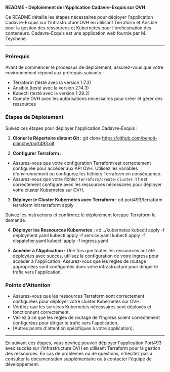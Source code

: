 **README - Déploiement de l'Application Cadavre-Exquis sur OVH**

Ce README détaille les étapes nécessaires pour déployer l'application Cadavre-Exquis sur l'infrastructure OVH en utilisant Terraform et Ansible pour la gestion des ressources et Kubernetes pour l'orchestration des conteneurs. Cadavre-Exquis est une application web fournie par M. Teychene.

---

### Prérequis

Avant de commencer le processus de déploiement, assurez-vous que votre environnement répond aux prérequis suivants :

- Terraform (testé avec la version 1.7.3)
- Ansible (testé avec la version 2.14.3)
- Kubectl (testé avec la version 1.28.2)
- Compte OVH avec les autorisations nécessaires pour créer et gérer des ressources

### Étapes de Déploiement

Suivez ces étapes pour déployer l'application Cadavre-Exquis :

1. **Cloner le Répertoire distant Git :**
git clone https://github.com/benoit-planche/port493.git

2. **Configurer Terraform :**
- Assurez-vous que votre configuration Terraform est correctement configurée pour accéder aux API OVH. Utilisez les variables d'environnement ou configurez les fichiers Terraform en conséquence.
- Assurez-vous que votre fichier `terraform/create-cluster.tf` est correctement configuré avec les ressources nécessaires pour déployer votre cluster Kubernetes sur OVH.

3. **Déployer le Cluster Kubernetes avec Terraform :**
cd port493/terraform
terraform init
terraform apply

Suivez les instructions et confirmez le déploiement lorsque Terraform le demande.

4. **Déployer les Ressources Kubernetes :**
cd ../kubernetes
kubectl apply -f deployment.yaml
kubectl apply -f service.yaml
kubectl apply -f dispatcher.yaml
kubectl apply -f ingress.yaml


5. **Accéder à l'Application :**
Une fois que toutes les ressources ont été déployées avec succès, utilisez la configuration de votre Ingress pour accéder à l'application. Assurez-vous que les règles de routage appropriées sont configurées dans votre infrastructure pour diriger le trafic vers l'application.

### Points d'Attention

- Assurez-vous que les ressources Terraform sont correctement configurées pour déployer votre cluster Kubernetes sur OVH.
- Vérifiez que les services Kubernetes nécessaires sont déployés et fonctionnent correctement.
- Veillez à ce que les règles de routage de l'Ingress soient correctement configurées pour diriger le trafic vers l'application.
- [Autres points d'attention spécifiques à votre application].

---

En suivant ces étapes, vous devriez pouvoir déployer l'application Port493 avec succès sur l'infrastructure OVH en utilisant Terraform pour la gestion des ressources. En cas de problèmes ou de questions, n'hésitez pas à consulter la documentation supplémentaire ou à contacter l'équipe de développement.